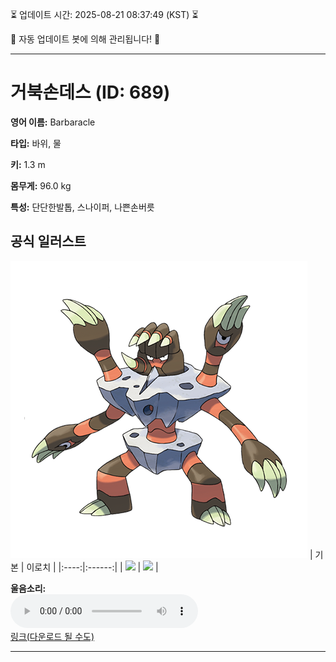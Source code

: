 
⏳ 업데이트 시간: 2025-08-21 08:37:49 (KST) ⏳

🤖 자동 업데이트 봇에 의해 관리됩니다! 🤖

---

# 거북손데스 (ID: 689)
**영어 이름:** Barbaracle

**타입:** 바위, 물

**키:** 1.3 m

**몸무게:** 96.0 kg

**특성:** 단단한발톱, 스나이퍼, 나쁜손버릇

## 공식 일러스트
![](https://raw.githubusercontent.com/PokeAPI/sprites/master/sprites/pokemon/other/official-artwork/689.png)
| 기본 | 이로치 |
|:----:|:------:|
| <img src="http://play.pokemonshowdown.com/sprites/ani/barbaracle.gif" width="200"> | <img src="http://play.pokemonshowdown.com/sprites/ani-shiny/barbaracle.gif" width="200"> |

**울음소리:**<br><audio controls src="https://raw.githubusercontent.com/PokeAPI/cries/main/cries/pokemon/latest/689.ogg"></audio><br> [링크(다운로드 될 수도)](https://raw.githubusercontent.com/PokeAPI/cries/main/cries/pokemon/latest/689.ogg)


---
